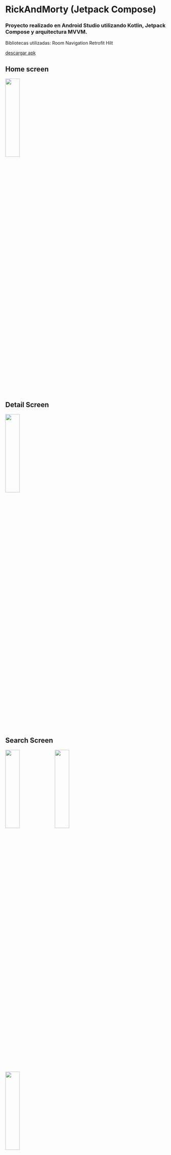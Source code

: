 # RickAndMorty (Jetpack Compose)

### Proyecto realizado en Android Studio utilizando Kotlin, Jetpack Compose y arquitectura MVVM.
Bibliotecas utilizadas:
Room
Navigation
Retrofit
Hilt

[descargar apk](https://github.com/mica-reyes/RickAndMorty/blob/master/app-debug.apk)

## Home screen
<img src=https://github.com/user-attachments/assets/1fc32e21-96ef-4232-ba42-d8e259598305 width=30% height=25%> 

## Detail Screen
<img src=https://github.com/user-attachments/assets/4a03bf18-c9af-45d2-874d-a3f9e802c5f8 width=30% height=25%> 

## Search Screen
<img src=https://github.com/user-attachments/assets/d1eb60be-2a68-44e3-9b47-f080503dbf11 width=30% height=25%> 
<img src=https://github.com/user-attachments/assets/4889927b-2253-4048-bae7-89302b8fe98b width=30% height=25%> 

##
<img src=https://github.com/user-attachments/assets/cd9b60f6-a1e0-45b7-9f63-a9311f86f58d width=30% height=25%> 

## Connection error
<img src=https://github.com/user-attachments/assets/0d44dc17-0296-434c-a8c3-7439a9be56a6 width=30% height=25%> 
<img src=https://github.com/user-attachments/assets/103b1e8a-4fc2-4f1f-acdf-32326fbf4e79 width=30% height=25%> 

## DEMO

https://github.com/user-attachments/assets/cc2eda58-610b-4a6e-8cb5-1e0737abb1ed





